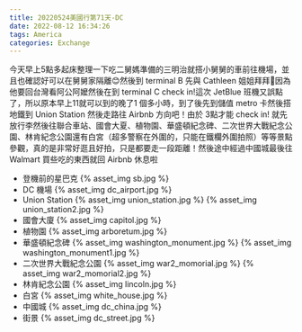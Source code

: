```yaml
---
title: 20220524美國行第71天-DC
date: 2022-08-12 16:34:26
tags: America
categories: Exchange
---
```

今天早上5點多起床整理一下吃二舅媽準備的三明治就搭小舅舅的車前往機場，並且也確認好可以在舅舅家隔離😊然後到 terminal B 先與 Cathleen 姐姐拜拜👋因為他要回台灣看阿公阿嬤然後在到 terminal C check in!這次 JetBlue 班機又誤點了，所以原本早上11就可以到的晚了1 個多小時，到了後先到儲值 metro 卡然後搭地鐵到 Union Station 然後走路往 Airbnb 方向吧！由於 3點才能 check in! 就先放行李然後往聯合車站、國會大夏、植物園、華盛頓紀念碑、二次世界大戰紀念公園、林肯紀念公園還有白宮（超多警察在外圍的，只能在鐵欄外圍拍照）等等景點參觀，真的是非常好逛且好拍，只是都要走一段距離！然後途中經過中國城最後往 Walmart 買些吃的東西就回 Airbnb 休息啦

- 登機前的星巴克
{% asset_img sb.jpg %}
- DC 機場
{% asset_img dc_airport.jpg %}
- Union Station
{% asset_img union_station.jpg %}
{% asset_img union_station2.jpg %}
- 國會大廈
{% asset_img capitol.jpg %}
- 植物園
{% asset_img arboretum.jpg %}
- 華盛頓紀念碑
{% asset_img washington_monument.jpg %}
{% asset_img washington_monument1.jpg %}
- 二次世界大戰紀念公園
{% asset_img war2_momorial.jpg %}
{% asset_img war2_momorial2.jpg %}
- 林肯紀念公園
{% asset_img lincoln.jpg %}
- 白宮
{% asset_img white_house.jpg %}
- 中國城
{% asset_img dc_china.jpg %}
- 街景
{% asset_img dc_street.jpg %}

